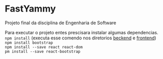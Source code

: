 # FastYammy
Projeto final da disciplina de Engenharia de Software

Para executar o projeto entes prescisara instalar algumas dependencias. <br/>
`npm install` (executa esse comendo nos diretorios [beckend](https://github.com/michelmelo25/FastYammy/tree/master/FastYammy/backend) e [frontend](https://github.com/michelmelo25/FastYammy/tree/master/FastYammy/frontend)) <br/>
`npm install bootstrap` <br/>
`npm install --save react react-dom` <br/>
`pm install --save react-bootstrap` <br/>
